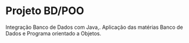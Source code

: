 # Projeto BD/POO
Integração Banco de Dados com Java,.
Aplicação das matérias Banco de Dados e Programa orientado a Objetos.
